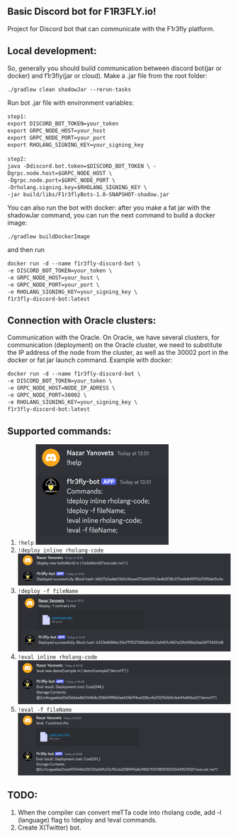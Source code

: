 ## Basic Discord bot for F1R3FLY.io!

Project for Discord bot that can communicate with the F1r3fly platform.

## Local development:

So, generally you should build communication between discord bot(jar or docker) and f1r3fly(jar or cloud).[](https://)
Make a .jar file from the root folder:

```angular2html
./gradlew clean shadowJar --rerun-tasks  
```

Run bot .jar file with environment variables:

```angular2html
step1:  
export DISCORD_BOT_TOKEN=your_token 
export GRPC_NODE_HOST=your_host  
export GRPC_NODE_PORT=your_port  
export RHOLANG_SIGNING_KEY=your_signing_key
   
step2:  
java -Ddiscord.bot.token=$DISCORD_BOT_TOKEN \ -Dgrpc.node.host=$GRPC_NODE_HOST \  
-Dgrpc.node.port=$GRPC_NODE_PORT \  
-Drholang.signing.key=$RHOLANG_SIGNING_KEY \  
-jar build/libs/F1r3flyBots-1.0-SNAPSHOT-shadow.jar  
```

You can also run the bot with docker: after you make a fat jar with the shadowJar command, you can run the next command to build a docker image:

```angular2html
./gradlew buildDockerImage  
```

and then run

```angular2html
docker run -d --name f1r3fly-discord-bot \                                                                                                 
-e DISCORD_BOT_TOKEN=your_token \  
-e GRPC_NODE_HOST=your_host \  
-e GRPC_NODE_PORT=your_port \  
-e RHOLANG_SIGNING_KEY=your_signing_key \  
f1r3fly-discord-bot:latest  
```

## Connection with Oracle clusters:

Communication with the Oracle. On Oracle, we have several clusters, for communication (deployment) on the Oracle cluster, we need to substitute the IP address of the node from the cluster, as well as the 30002 port in the docker or fat jar launch command.
Example with docker:

```angular2html
docker run -d --name f1r3fly-discord-bot \                                                                                                 
-e DISCORD_BOT_TOKEN=your_token \  
-e GRPC_NODE_HOST=NODE_IP_ADRESS \  
-e GRPC_NODE_PORT=30002 \  
-e RHOLANG_SIGNING_KEY=your_signing_key \  
f1r3fly-discord-bot:latest  
```

## Supported commands:

1. `!help`
   ![img.png](src/main/resources/images/help.png)
2. `!deploy inline rholang-code`
   ![img.png](src/main/resources/images/inline_deploy.png)
3. `!deploy -f fileName`
   ![img.png](src/main/resources/images/file_deploy.png)
4. `!eval inline rholang-code`
   ![img.png](src/main/resources/images/inline_eval.png)
5. `!eval -f fileName`
   ![img.png](src/main/resources/images/file_eval.png)

## TODO:

1. When the compiler can convert meTTa code into rholang code, add -l (language) flag to !deploy and !eval commands.
2. Create X(Twitter) bot.

